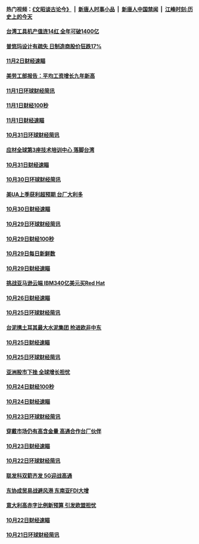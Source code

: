 #### 热门视频：[《文昭谈古论今》](https://github.com/gfw-breaker/wenzhao/blob/master/README.md?t=11051533) &nbsp;|&nbsp; [新唐人时事小品](https://github.com/gfw-breaker/ntdtv-comedy/blob/master/README.md?t=11051533) &nbsp;|&nbsp; [新唐人中国禁闻](https://github.com/gfw-breaker/ntdtv-news/blob/master/README.md?t=11051533) &nbsp;|&nbsp; [江峰时刻:历史上的今天](https://github.com/gfw-breaker/today-in-history/blob/master/README.md?t=11051533) 

#### [台湾工具机产值连14红 全年可破1400亿](../pages/news208/a1398100.md?t=11051533) 

#### [普悠玛设计有疏失 日制造商股价狂跌17%](../pages/news208/a1398015.md?t=11051533) 

#### [11月2日财经速瞄](../pages/news208/a1397864.md?t=11051533) 

#### [美劳工部报告：平均工资增长九年新高](../pages/news208/a1397816.md?t=11051533) 

#### [11月1日环球财经简讯](../pages/news208/a1397814.md?t=11051533) 

#### [11月1日财经100秒](../pages/news208/a1397785.md?t=11051533) 

#### [11月1日财经速瞄](../pages/news208/a1397712.md?t=11051533) 

#### [10月31日环球财经简讯](../pages/news208/a1397656.md?t=11051533) 

#### [应材全球第3座技术培训中心 落脚台湾](../pages/news208/a1397640.md?t=11051533) 

#### [10月31日财经速瞄](../pages/news208/a1397568.md?t=11051533) 

#### [10月30日环球财经简讯](../pages/news208/a1397518.md?t=11051533) 

#### [美UA上季获利超预期 台厂大利多](../pages/news208/a1397486.md?t=11051533) 

#### [10月30日财经速瞄](../pages/news208/a1397400.md?t=11051533) 

#### [10月29日环球财经简讯](../pages/news208/a1397356.md?t=11051533) 

#### [10月29日财经100秒](../pages/news208/a1397325.md?t=11051533) 

#### [10月29日每日新鲜数](../pages/news208/a1397258.md?t=11051533) 

#### [10月29日财经速瞄](../pages/news208/a1397251.md?t=11051533) 

#### [挑战亚马逊云端 IBM340亿美元买Red Hat](../pages/news208/a1397170.md?t=11051533) 

#### [10月26日财经速瞄](../pages/news208/a1396948.md?t=11051533) 

#### [10月25日环球财经简讯](../pages/news208/a1396909.md?t=11051533) 

#### [台泥携土耳其最大水泥集团 抢进欧非中东](../pages/news208/a1396899.md?t=11051533) 

#### [10月25日财经速瞄](../pages/news208/a1396828.md?t=11051533) 

#### [10月25日环球财经简讯](../pages/news208/a1396771.md?t=11051533) 

#### [亚洲股市下挫 全球增长担忧](../pages/news208/a1396757.md?t=11051533) 

#### [10月24日财经100秒](../pages/news208/a1396750.md?t=11051533) 

#### [10月24日财经速瞄](../pages/news208/a1396676.md?t=11051533) 

#### [10月23日环球财经简讯](../pages/news208/a1396638.md?t=11051533) 

#### [穿戴市场仍有高含金量 高通合作台厂伙伴](../pages/news208/a1396618.md?t=11051533) 

#### [10月23日财经速瞄](../pages/news208/a1396523.md?t=11051533) 

#### [10月22日环球财经简讯](../pages/news208/a1396479.md?t=11051533) 

#### [联发科双箭齐发 5G迎战高通](../pages/news208/a1396463.md?t=11051533) 

#### [东协成贸易战避风港 东南亚FDI大增](../pages/news208/a1396462.md?t=11051533) 

#### [意大利高赤字比例新预算 引发欧盟担忧](../pages/news208/a1396344.md?t=11051533) 

#### [10月22日财经速瞄](../pages/news208/a1396383.md?t=11051533) 

#### [10月21日环球财经简讯](../pages/news208/a1396338.md?t=11051533) 

